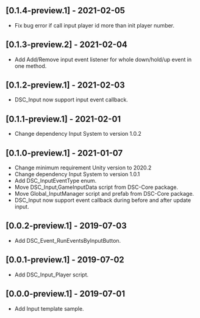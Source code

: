 ## [0.1.4-preview.1] - 2021-02-05
- Fix bug error if call input player id more than init player number.

## [0.1.3-preview.2] - 2021-02-04
- Add Add/Remove input event listener for whole down/hold/up event in one method.

## [0.1.2-preview.1] - 2021-02-03
- DSC_Input now support input event callback.

## [0.1.1-preview.1] - 2021-02-01
- Change dependency Input System to version 1.0.2

## [0.1.0-preview.1] - 2021-01-07
- Change minimum requirement Unity version to 2020.2
- Change dependency Input System to version 1.0.1
- Add DSC_InputEventType enum.
- Move DSC_Input,GameInputData script from DSC-Core package.
- Move Global_InputManager script and prefab from DSC-Core package.
- DSC_Input now support event callback during before and after update input.

## [0.0.2-preview.1] - 2019-07-03
- Add DSC_Event_RunEventsByInputButton.

## [0.0.1-preview.1] - 2019-07-02
- Add DSC_Input_Player script.

## [0.0.0-preview.1] - 2019-07-01
- Add Input template sample.